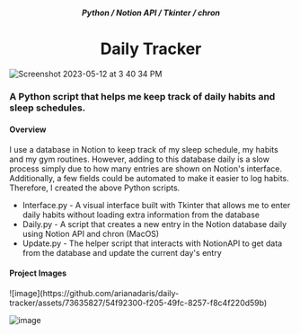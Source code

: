 <h5 align="center">Python / Notion API / Tkinter / chron</h5>
<h1 align="center">Daily Tracker<br>
</h1>

![Screenshot 2023-05-12 at 3 40 34 PM](https://github.com/arianadaris/daily-tracker/assets/73635827/2c638bce-2b03-4af5-a580-6c51ac1cf07f)

<h3>A Python script that helps me keep track of daily habits and sleep schedules.</h3>

<h4>Overview</h4>
<p>I use a database in Notion to keep track of my sleep schedule, my habits and my gym routines. However, adding to this database daily is a slow process simply due to how many entries are shown on Notion's interface. Additionally, a few fields could be automated to make it easier to log habits. Therefore, I created the above Python scripts.</p>

<ul>
  <li> Interface.py - A visual interface built with Tkinter that allows me to enter daily habits without loading extra information from the database</li>
  <li> Daily.py - A script that creates a new entry in the Notion database daily using Notion API and chron (MacOS)</li>
  <li> Update.py - The helper script that interacts with NotionAPI to get data from the database and update the current day's entry</li>
</ul>

<h4>Project Images</h4>
![image](https://github.com/arianadaris/daily-tracker/assets/73635827/54f92300-f205-49fc-8257-f8c4f220d59b)

![image](https://github.com/arianadaris/daily-tracker/assets/73635827/fcc57258-f147-4b77-aab7-de0d8e10e5c5)
